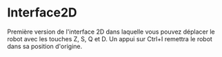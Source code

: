 # Interface2D
Première version de l'interface 2D dans laquelle vous pouvez déplacer le robot avec les touches Z, S, Q et D. Un appui sur Ctrl+I remettra le robot dans sa position d'origine.
